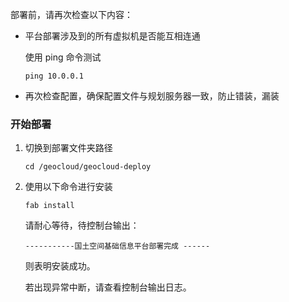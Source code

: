 部署前，请再次检查以下内容：

- 平台部署涉及到的所有虚拟机是否能互相连通

  使用 ping 命令测试

  ```shell
  ping 10.0.0.1
  ```

- 再次检查配置，确保配置文件与规划服务器一致，防止错装，漏装


### 开始部署

1. 切换到部署文件夹路径

   ```shell
   cd /geocloud/geocloud-deploy
   ```

2. 使用以下命令进行安装

   ```shell
   fab install
   ```

   请耐心等待，待控制台输出：

   ```
   -----------国土空间基础信息平台部署完成 ------
   ```

   则表明安装成功。

   若出现异常中断，请查看控制台输出日志。